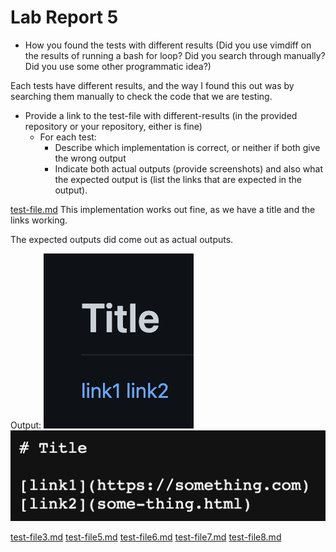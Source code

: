 # Lab Report 5

- How you found the tests with different results (Did you use vimdiff on the results of running a bash for loop? Did you search through manually? Did you use some other programmatic idea?)

Each tests have different results, and the way I found this out was by searching them manually to check the code that we are testing. 

- Provide a link to the test-file with different-results (in the provided repository or your repository, either is fine)
  - For each test:
    - Describe which implementation is correct, or neither if both give the wrong output
    - Indicate both actual outputs (provide screenshots) and also what the expected output is (list the links that are expected in the output).
    
[test-file.md](https://github.com/emubarka/cse15l-lab-report-5/blob/main/test-file.md)
This implementation works out fine, as we have a title and the links working. 

The expected outputs did come out as actual outputs. 

Output: ![Test-file.md output](test1.png)  ![Test-file.md code](test1%20code.png)

[test-file3.md](https://github.com/emubarka/cse15l-lab-report-5/blob/main/test-file3.md)
[test-file5.md](https://github.com/emubarka/cse15l-lab-report-5/blob/main/test-file5.md)
[test-file6.md](https://github.com/emubarka/cse15l-lab-report-5/blob/main/test-file6.md)
[test-file7.md](https://github.com/emubarka/cse15l-lab-report-5/blob/main/test-file7.md)
[test-file8.md](https://github.com/emubarka/cse15l-lab-report-5/blob/main/test-file8.md)

